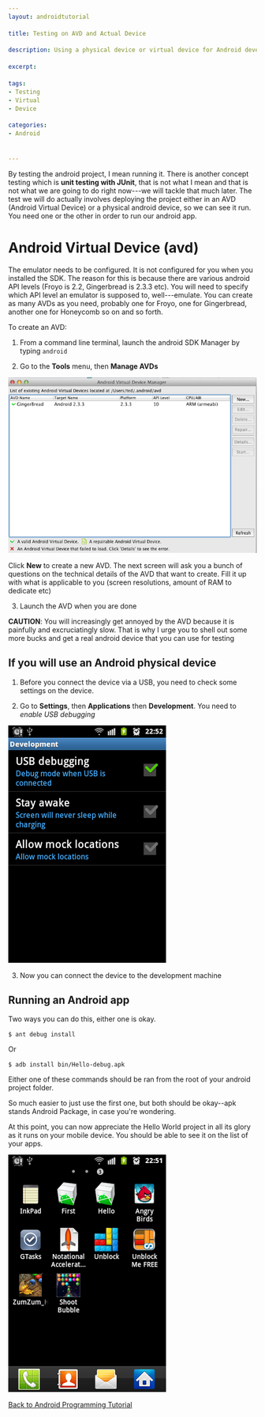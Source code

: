 ```yaml
---
layout: androidtutorial

title: Testing on AVD and Actual Device

description: Using a physical device or virtual device for Android development

excerpt: 

tags:
- Testing
- Virtual
- Device

categories:
- Android


---
```




By testing the android project, I mean running it. There is another concept testing which is **unit testing with JUnit**, that is not what I mean and that is not what we are going to do right now---we will tackle that much later. The test we will do actually involves deploying the project either in an AVD (Android Virtual Device) or a physical android device, so we can see it run. You need one or the other in order to run our android app.

# Android Virtual Device (avd)

The emulator needs to be configured. It is not configured for you when you installed the SDK. The reason for this is because there are various android API levels (Froyo is 2.2, Gingerbread is 2.3.3 etc). You will need to specify which API level an emulator is supposed to, well---emulate. You can create as many AVDs as you need, probably one for Froyo, one for Gingerbread, another one for Honeycomb so on and so forth. 

To create an AVD:

1. From a command line terminal, launch the android SDK Manager by typing <code class="codeblock">android</code>

2. Go to the **Tools** menu, then **Manage AVDs** 

<img class="shadow" src="/img/avd.png">



Click **New** to create a new AVD. The next screen will ask you a bunch of questions on the technical details of the AVD that want to create. Fill it up with what is applicable to you (screen resolutions, amount of RAM to dedicate etc) 

3. Launch the AVD when you are done

**CAUTION**: You will increasingly get annoyed by the AVD because it is painfully and excruciatingly slow. That is why I urge you to shell out some more bucks and get a real android device that you can use for testing

## If you will use an Android physical device 

1. Before you connect the device via a USB, you need to check some settings on the device.  

2. Go to **Settings**, then **Applications** then **Development**. You need to *enable USB debugging*

<img class="small" src="/img/usb-debugging.png">

3. Now you can connect the device to the development machine

## Running an Android app

Two ways you can do this, either one is okay.



	$ ant debug install

Or

	$ adb install bin/Hello-debug.apk

Either one of these commands should be ran from the root of your android project folder.

So much easier to just use the first one, but both should be okay--apk stands Android Package, in case you're wondering. 

At this point, you can now appreciate the Hello World project in all its glory as it runs on your mobile device. You should be able to see it on the list of your apps. 

<img class="small" src="/img/hello-deployed.png">

[Back to Android Programming Tutorial](/android-programming-tutorial/)
